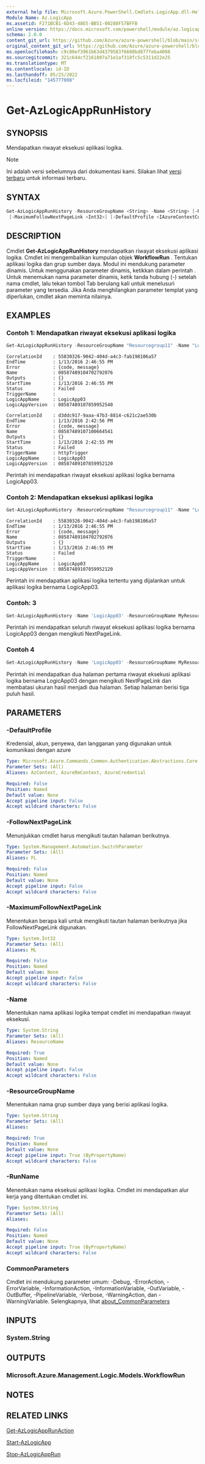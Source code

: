 ```yaml
---
external help file: Microsoft.Azure.PowerShell.Cmdlets.LogicApp.dll-Help.xml
Module Name: Az.LogicApp
ms.assetid: F271BCB1-6D43-48E5-BB51-00288F57BFFB
online version: https://docs.microsoft.com/powershell/module/az.logicapp/get-azlogicapprunhistory
schema: 2.0.0
content_git_url: https://github.com/Azure/azure-powershell/blob/main/src/LogicApp/LogicApp/help/Get-AzLogicAppRunHistory.md
original_content_git_url: https://github.com/Azure/azure-powershell/blob/main/src/LogicApp/LogicApp/help/Get-AzLogicAppRunHistory.md
ms.openlocfilehash: c9c80ef3961b63d4379583f6680bd877feba4008
ms.sourcegitcommit: 321c644cf2161807a71e1af318fc5c5311d22e25
ms.translationtype: MT
ms.contentlocale: id-ID
ms.lasthandoff: 05/25/2022
ms.locfileid: "145777008"
---
```

# Get-AzLogicAppRunHistory

## SYNOPSIS

Mendapatkan riwayat eksekusi aplikasi logika.

> [!NOTE]
>Ini adalah versi sebelumnya dari dokumentasi kami. Silakan lihat [versi terbaru](/powershell/module/az.logicapp/get-azlogicapprunhistory) untuk informasi terbaru.

## SYNTAX

```powershell
Get-AzLogicAppRunHistory -ResourceGroupName <String> -Name <String> [-RunName <String>] [-FollowNextPageLink]
 [-MaximumFollowNextPageLink <Int32>] [-DefaultProfile <IAzureContextContainer>] [<CommonParameters>]
```

## DESCRIPTION

Cmdlet **Get-AzLogicAppRunHistory** mendapatkan riwayat eksekusi aplikasi logika.
Cmdlet ini mengembalikan kumpulan objek **WorkflowRun** .
Tentukan aplikasi logika dan grup sumber daya.
Modul ini mendukung parameter dinamis.
Untuk menggunakan parameter dinamis, ketikkan dalam perintah .
Untuk menemukan nama parameter dinamis, ketik tanda hubung (-) setelah nama cmdlet, lalu tekan tombol Tab berulang kali untuk menelusuri parameter yang tersedia.
Jika Anda menghilangkan parameter templat yang diperlukan, cmdlet akan meminta nilainya.

## EXAMPLES

### Contoh 1: Mendapatkan riwayat eksekusi aplikasi logika

```powershell
Get-AzLogicAppRunHistory -ResourceGroupName "Resourcegroup11" -Name "LogicApp03"
```

```output
CorrelationId    : 55830326-9042-404d-a4c3-fab198106a57
EndTime          : 1/13/2016 2:46:55 PM
Error            : {code, message}
Name             : 08587489104702792076
Outputs          : {}
StartTime        : 1/13/2016 2:46:55 PM
Status           : Failed
TriggerName      : 
LogicAppName     : LogicApp03
LogicAppVersion  : 08587489107859952540

CorrelationId    : d3ddc917-9aaa-47b3-8814-c621c2ae530b
EndTime          : 1/13/2016 2:42:56 PM
Error            : {code, message}
Name             : 08587489107100664541
Outputs          : {}
StartTime        : 1/13/2016 2:42:55 PM
Status           : Failed
TriggerName      : httpTrigger
LogicAppName     : LogicApp03
LogicAppVersion  : 08587489107859952120
```

Perintah ini mendapatkan riwayat eksekusi aplikasi logika bernama LogicApp03.

### Contoh 2: Mendapatkan eksekusi aplikasi logika

```powershell
Get-AzLogicAppRunHistory -ResourceGroupName "Resourcegroup11" -Name "LogicApp03" -RunName "08587489104702792076"
```

```output
CorrelationId    : 55830326-9042-404d-a4c3-fab198106a57
EndTime          : 1/13/2016 2:46:55 PM
Error            : {code, message}
Name             : 08587489104702792076
Outputs          : {}
StartTime        : 1/13/2016 2:46:55 PM
Status           : Failed
TriggerName      : 
LogicAppName     : LogicApp03
LogicAppVersion  : 08587489107859952120
```

Perintah ini mendapatkan aplikasi logika tertentu yang dijalankan untuk aplikasi logika bernama LogicApp03.

### Contoh: 3

```powershell
Get-AzLogicAppRunHistory -Name 'LogicApp03' -ResourceGroupName MyResourceGroup -FollowNextPageLink
```

Perintah ini mendapatkan seluruh riwayat eksekusi aplikasi logika bernama LogicApp03 dengan mengikuti NextPageLink.

### Contoh 4

```powershell
Get-AzLogicAppRunHistory -Name 'LogicApp03' -ResourceGroupName MyResourceGroup -FollowNextPageLink -MaximumFollowNextPageLink 1
```

Perintah ini mendapatkan dua halaman pertama riwayat eksekusi aplikasi logika bernama LogicApp03 dengan mengikuti NextPageLink dan membatasi ukuran hasil menjadi dua halaman.
Setiap halaman berisi tiga puluh hasil.

## PARAMETERS

### -DefaultProfile

Kredensial, akun, penyewa, dan langganan yang digunakan untuk komunikasi dengan azure

```yaml
Type: Microsoft.Azure.Commands.Common.Authentication.Abstractions.Core.IAzureContextContainer
Parameter Sets: (All)
Aliases: AzContext, AzureRmContext, AzureCredential

Required: False
Position: Named
Default value: None
Accept pipeline input: False
Accept wildcard characters: False
```

### -FollowNextPageLink

Menunjukkan cmdlet harus mengikuti tautan halaman berikutnya.

```yaml
Type: System.Management.Automation.SwitchParameter
Parameter Sets: (All)
Aliases: FL

Required: False
Position: Named
Default value: None
Accept pipeline input: False
Accept wildcard characters: False
```

### -MaximumFollowNextPageLink

Menentukan berapa kali untuk mengikuti tautan halaman berikutnya jika FollowNextPageLink digunakan.

```yaml
Type: System.Int32
Parameter Sets: (All)
Aliases: ML

Required: False
Position: Named
Default value: None
Accept pipeline input: False
Accept wildcard characters: False
```

### -Name

Menentukan nama aplikasi logika tempat cmdlet ini mendapatkan riwayat eksekusi.

```yaml
Type: System.String
Parameter Sets: (All)
Aliases: ResourceName

Required: True
Position: Named
Default value: None
Accept pipeline input: False
Accept wildcard characters: False
```

### -ResourceGroupName

Menentukan nama grup sumber daya yang berisi aplikasi logika.

```yaml
Type: System.String
Parameter Sets: (All)
Aliases:

Required: True
Position: Named
Default value: None
Accept pipeline input: True (ByPropertyName)
Accept wildcard characters: False
```

### -RunName

Menentukan nama eksekusi aplikasi logika.
Cmdlet ini mendapatkan alur kerja yang ditentukan cmdlet ini.

```yaml
Type: System.String
Parameter Sets: (All)
Aliases:

Required: False
Position: Named
Default value: None
Accept pipeline input: True (ByPropertyName)
Accept wildcard characters: False
```

### CommonParameters

Cmdlet ini mendukung parameter umum: -Debug, -ErrorAction, -ErrorVariable, -InformationAction, -InformationVariable, -OutVariable, -OutBuffer, -PipelineVariable, -Verbose, -WarningAction, dan -WarningVariable. Selengkapnya, lihat [about_CommonParameters](http://go.microsoft.com/fwlink/?LinkID=113216)

## INPUTS

### System.String

## OUTPUTS

### Microsoft.Azure.Management.Logic.Models.WorkflowRun

## NOTES

## RELATED LINKS

[Get-AzLogicAppRunAction](./Get-AzLogicAppRunAction.md)

[Start-AzLogicApp](./Start-AzLogicApp.md)

[Stop-AzLogicAppRun](./Stop-AzLogicAppRun.md)
